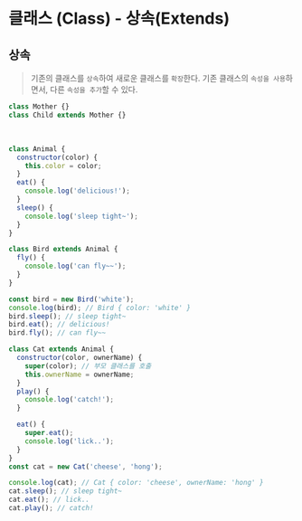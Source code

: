 # 클래스 (Class) - 상속(Extends)

## 상속

> 기존의 클래스를 `상속`하여 새로운 클래스를 `확장`한다.
> 기존 클래스의 `속성을 사용`하면서, 다른 `속성을 추가`할 수 있다.

```javascript
class Mother {}
class Child extends Mother {}
```

<br/>

```javascript
class Animal {
  constructor(color) {
    this.color = color;
  }
  eat() {
    console.log('delicious!');
  }
  sleep() {
    console.log('sleep tight~');
  }
}

class Bird extends Animal {
  fly() {
    console.log('can fly~~');
  }
}

const bird = new Bird('white');
console.log(bird); // Bird { color: 'white' }
bird.sleep(); // sleep tight~
bird.eat(); // delicious!
bird.fly(); // can fly~~

class Cat extends Animal {
  constructor(color, ownerName) {
    super(color); // 부모 클래스를 호출
    this.ownerName = ownerName;
  }
  play() {
    console.log('catch!');
  }

  eat() {
    super.eat();
    console.log('lick..');
  }
}
const cat = new Cat('cheese', 'hong');

console.log(cat); // Cat { color: 'cheese', ownerName: 'hong' }
cat.sleep(); // sleep tight~
cat.eat(); // lick..
cat.play(); // catch!
```
